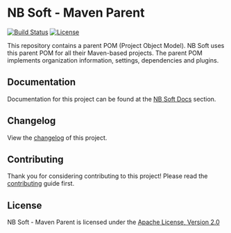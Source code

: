 # NB Soft - Maven Parent

[![Build Status]](https://travis-ci.org/nbsoft/nbsoft-maven-parent)
[![License]](http://www.apache.org/licenses/LICENSE-2.0.txt)

This repository contains a parent POM (Project Object Model).
NB Soft uses this parent POM for all their Maven-based projects.
The parent POM implements organization information, settings, dependencies and plugins.

## Documentation

Documentation for this project can be found at the [NB Soft Docs] section.

## Changelog

View the [changelog] of this project.

## Contributing

Thank you for considering contributing to this project! Please read the [contributing] guide first.

## License

NB Soft - Maven Parent is licensed under the [Apache License, Version 2.0]

[Build Status]: https://travis-ci.org/nbsoft/nbsoft-maven-parent.svg?branch=master
[License]: https://img.shields.io/github/license/nbsoft/nbsoft-maven-parent.svg
[NB Soft Docs]: http://docs.nbsoft.org/nbsoft-parent
[changelog]: CHANGELOG.md
[contributing]: CONTRIBUTING.md
[Apache License, Version 2.0]: http://www.apache.org/licenses/LICENSE-2.0.txt
